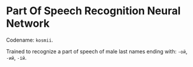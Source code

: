 # Part Of Speech Recognition Neural Network

Codename: `kosmii`.

Trained to recognize a part of speech of male last names ending with: `-ой`, `-ий`, `-ій`.
